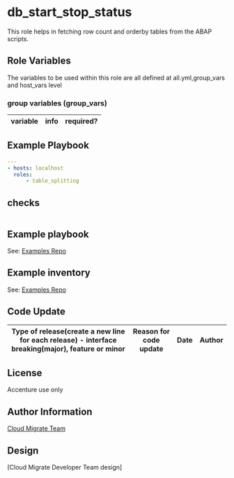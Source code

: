 # db_start_stop_status
This role helps in fetching row count and orderby tables from the ABAP scripts.

## Role Variables
The variables to be used within this role are all defined at all.yml,group_vars and host_vars level

### group variables (group_vars)
|variable|info|required?|
|---|---|---|


## Example Playbook
```yaml
---
- hosts: localhost
  roles:
      - table_splitting
```

## checks

```
```
## Example playbook
See: [Examples Repo](https://innersource.accenture.com/projects/IASC/repos/examples-sap-migration/sc06_export_import_ftp_mig_sourcesid_targetsid/ansible/playbooks/05_db_migration_export.yml)

## Example inventory
See: [Examples Repo](https://innersource.accenture.com/projects/IASC/repos/examples-sap-migration/browse/sc06_export_import_ftp_mig_sourcesid_targetsid/ansible/inventory/ansible/inventory)

## Code Update
|Type of release(create a new line for each release) - interface breaking(major), feature or minor |Reason for code update|Date|Author|
|---|---|---|---|


## License
Accenture use only

## Author Information
[Cloud Migrate Team](https://alm.accenture.com/wiki/display/IACHSTBU/SAP+Cloud+Migrate)

## Design
[Cloud Migrate Developer Team design]
